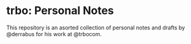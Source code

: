 # trbo: Personal Notes

This repository is an asorted collection of personal notes and drafts by @derrabus for his work at @trbocom.
